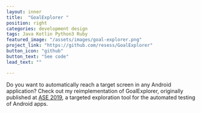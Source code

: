 ```yaml
---
layout: inner
title:  "GoalExplorer "
position: right
categories: development design
tags: Java Kotlin Python3 Ruby
featured_image: "/assets/images/goal-explorer.png"
project_link: "https://github.com/resess/GoalExplorer"
button_icon: "github"
button_text: "See code"
lead_text: ""

---
```

<!-- TODO ADD DEMO AFTER CLEANUP AND GETTING CODE TO RUN -->
Do you want to automatically reach a target screen in any Android application? Check out my reimplementation of GoalExplorer, originally published at [ASE 2019](https://people.ece.ubc.ca/~mjulia/publications/Goal-Driven_Exploration_for_Android_Applications_2019.pdf), a targeted exploration tool for the automated testing of Android apps.